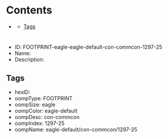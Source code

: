 



Contents
========

* [](#)
	* [Tags](#tags)

# 

- ID: FOOTPRINT-eagle-eagle-default-con-commcon-1297-25
- Name: 
- Description: 

## Tags

- hexID: 
- oompType: FOOTPRINT
- oompSize: eagle
- oompColor: eagle-default
- oompDesc: con-commcon
- oompIndex: 1297-25
- oompName: eagle-default/con-commcon/1297-25
